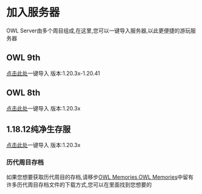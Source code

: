 # 加入服务器
  OWL Server由多个周目组成,在这里,您可以一键导入服务器,以此更便捷的游玩服务器

## OWL 9th
[点击此处](minecraft://?addExternalServer=OWL-9th|kupars.top:19132)一键导入
版本:1.20.3x-1.20.41

## OWL 8th
[点击此处](minecraft://?addExternalServer=OWL-8th|8th.kupars.top:19132)一键导入
版本:1.20.3x

## 1.18.12纯净生存服
[点击此处](minecraft://?addExternalServer=OWL-origin|8th.kupars.top:19133)一键导入
版本:1.20.3x

### 历代周目存档
如果您想要获取历代周目的存档,请移步[OWL Memories](https://lib.kupars.top/wiki/OWL-Memories.html),[OWL Memories](https://lib.kupars.top/wiki/OWL-Memories.html)中留有许多历代周目存档文件的下载方式,您可以在里面找到您想要的
